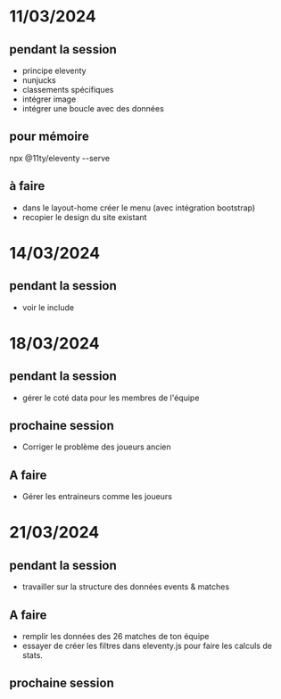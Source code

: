 # 11/03/2024
## pendant la session
* principe eleventy
* nunjucks
* classements spécifiques
* intégrer image
* intégrer une boucle avec des données
## pour mémoire
npx @11ty/eleventy --serve
## à faire
* dans le layout-home créer le menu (avec intégration bootstrap)
* recopier le design du site existant

# 14/03/2024
## pendant la session
* voir le include

# 18/03/2024
## pendant la session
* gérer le coté data pour les membres de l'équipe
## prochaine session 
* Corriger le problème des joueurs ancien
## A faire 
* Gérer les entraineurs comme les joueurs

# 21/03/2024
## pendant la session
* travailler sur la structure des données events & matches
## A faire 
* remplir les données des 26 matches de ton équipe
* essayer de créer les filtres dans eleventy.js pour faire les calculs de stats.
## prochaine session 